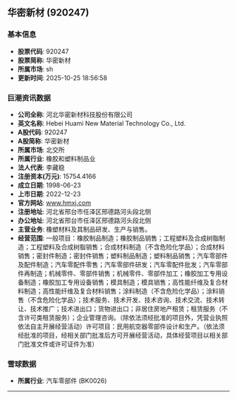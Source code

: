 ## 华密新材 (920247)

### 基本信息

- **股票代码**: 920247
- **股票简称**: 华密新材
- **所属市场**: sh
- **更新时间**: 2025-10-25 18:56:58

### 巨潮资讯数据

- **公司全称**: 河北华密新材科技股份有限公司
- **英文名称**: Hebei Huami New Material Technology Co., Ltd.
- **A股代码**: 920247
- **A股简称**: 华密新材
- **所属市场**: 北交所
- **所属行业**: 橡胶和塑料制品业
- **法人代表**: 李藏稳
- **注册资本(万元)**: 15754.4166
- **成立日期**: 1998-06-23
- **上市日期**: 2022-12-23
- **官方网站**: www.hmxj.com
- **注册地址**: 河北省邢台市任泽区邢德路河头段北侧
- **办公地址**: 河北省邢台市任泽区邢德路河头段北侧
- **主营业务**: 橡塑材料及其制品研发、生产与销售。
- **经营范围**: 一般项目：橡胶制品制造；橡胶制品销售；工程塑料及合成树脂制造；工程塑料及合成树脂销售；合成材料制造（不含危险化学品）；合成材料销售；密封件制造；密封件销售；塑料制品制造；塑料制品销售；汽车零部件及配件制造；汽车零配件零售；汽车零部件研发；汽车零配件批发；汽车零部件再制造；机械零件、零部件销售；机械零件、零部件加工；橡胶加工专用设备制造；橡胶加工专用设备销售；模具制造；模具销售；高性能纤维及复合材料制造；高性能纤维及复合材料销售；涂料制造（不含危险化学品）；涂料销售（不含危险化学品）；技术服务、技术开发、技术咨询、技术交流、技术转让、技术推广；技术进出口；货物进出口；非居住房地产租赁；租赁服务（不含许可类租赁服务）；企业管理咨询。（除依法须经批准的项目外，凭营业执照依法自主开展经营活动）许可项目：民用航空器零部件设计和生产。（依法须经批准的项目，经相关部门批准后方可开展经营活动，具体经营项目以相关部门批准文件或许可证件为准）

### 雪球数据

- **所属行业**: 汽车零部件 (BK0026)

---